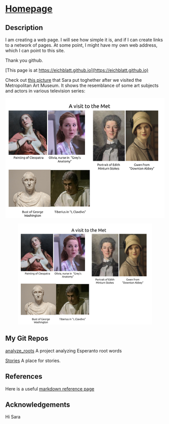 # [Homepage](https://eichblatt.github.io)

## Description 

I am creating a web page. I will see how simple it is, and if I can create links to a network of pages. 
At some point, I might have my own web address, which I can point to this site.

Thank you github.

[This page is at https://eichblatt.github.io](https://eichblatt.github.io)

Check out [this picture](https://github.com/eichblatt/eichblatt.github.io/blob/master/Actors%20and%20Art%20Comparison.png) that Sara put toghether after we visited the Metropolitan Art Museum. It shows the resemblance of some art subjects and actors in various television series:

![alt text](https://github.com/eichblatt/eichblatt.github.io/blob/master/Actors%20and%20Art%20Comparison.png "picture")

<figure>
  <img src="https://github.com/eichblatt/eichblatt.github.io/blob/master/Actors%20and%20Art%20Comparison.png" alt="picture">
  <figcaption A picture that Sara put together after visiting the Met, showing the resemblance of art subjects and actors from various television series.</figcaption>
</figure>



## My Git Repos
[analyze_roots](https://eichblatt.github.io/analyze_roots) A project analyzing Esperanto root words

[Stories](https://eichblatt.github.io/stories) A place for stories.

## References

Here is a useful [markdown reference page](https://github.com/adam-p/markdown-here/wiki/Markdown-Cheatsheet#links)

## Acknowledgements
Hi Sara
